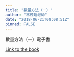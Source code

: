 ```yaml
---
title: "數量方法（一）"
author: "林茂廷老師"
date: "2018-06-21T08:08:51Z"
pinned: FALSE
---
```


數量方法（一）電子書

[Link to the book](https://bookdown.org/tpemartin/econometric_analysis/)
